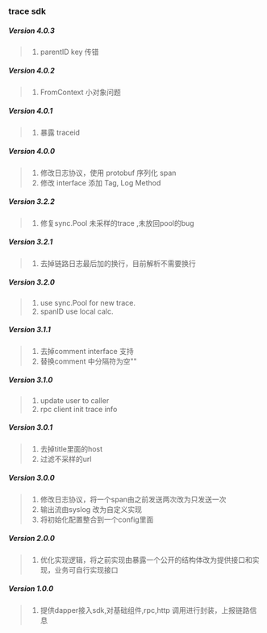 ### trace sdk
##### Version 4.0.3
> 1. parentID key 传错
##### Version 4.0.2
> 1. FromContext 小对象问题
##### Version 4.0.1
> 1. 暴露 traceid

##### Version 4.0.0
> 1. 修改日志协议，使用 protobuf 序列化 span
> 2. 修改 interface  添加 Tag, Log Method

##### Version 3.2.2
> 1. 修复sync.Pool 未采样的trace ,未放回pool的bug

##### Version 3.2.1
> 1. 去掉链路日志最后加的换行，目前解析不需要换行

##### Version 3.2.0
> 1. use sync.Pool for new trace.
> 2. spanID use local calc.

##### Version 3.1.1
> 1. 去掉comment interface 支持
> 2. 替换comment 中分隔符为空""

##### Version 3.1.0
> 1. update user to caller
> 2. rpc client init trace info

##### Version 3.0.1
> 1. 去掉title里面的host
> 2. 过滤不采样的url

##### Version 3.0.0
> 1. 修改日志协议，将一个span由之前发送两次改为只发送一次
> 2. 输出流由syslog 改为自定义实现
> 3. 将初始化配置整合到一个config里面

##### Version 2.0.0
> 1. 优化实现逻辑，将之前实现由暴露一个公开的结构体改为提供接口和实现，业务可自行实现接口

##### Version 1.0.0
> 1. 提供dapper接入sdk,对基础组件,rpc,http 调用进行封装，上报链路信息

